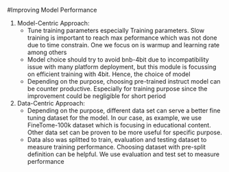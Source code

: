 #Improving Model Performance
1. Model-Centric Approach:
    - Tune training parameters especially Training parameters. Slow training is important to reach max peformance which was not done due to time constrain. One we focus on is warmup and learning rate among others
    - Model choice should try to avoid bnb-4bit due to incompatibility issue with many platform deployment, but this module is focussing on efficient training with 4bit. Hence, the choice of model
    - Depending on the purpose, choosing pre-trained instruct model can be counter productive. Especially for training purpose since the improvement could be negligible for short period
2. Data-Centric Approach:
    - Depending on the purpose, different data set can serve a better fine tuning dataset for the model. In our case, as example, we use FineTome-100k dataset which is focusing in educational content. Other data set can be proven to be more useful for specific purpose.
    - Data also was splitted to train, evaluation and testing dataset to measure training performance. Choosing dataset with pre-split definition can be helpful. We use evaluation and test set to measure performance
    
